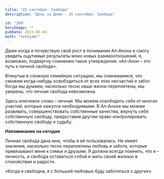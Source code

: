 ```yaml
---
title: "25 сентября. Свобода"
description: "День за Днем - 25 сентября. Свобода"

id: "269"
heroImage: ""
pubDate: 2023-05-04
moth: "sentyabr"
---
```


Даже когда я почувствую свой рост в понимании Ал-Анона и смогу увидеть
ощутимые результаты моих новых взаимоотношений, я, возможно, подвергну
сомнению такое утверждение: «Ал-Анон – это путь к личной свободе».

Втянутые в сложную семейную ситуацию, мы сомневаемся, что сможем когда-нибудь
освободиться от всех этих несчастий и забот. Когда мы думаем, насколько тесно
наши жизни переплетены, мы уверены, что личная свобода невозможна.

Здесь ключевое слово – личная. Мы можем освободить себя от многих участий,
которые кажутся необходимыми. В Ал-Аноне мы можем развивать, совершенствовать
собственные качества, вернуть себе собственную свободу, предоставив другим
право контролировать собственную свободу и судьбу.

**Напоминание на сегодня**

Личная свобода дана мне, чтобы я ей пользовалась. Не имеет значения, насколько
тесно переплетены любовь и забота, которые привязывают меня к семье и друзьям.
Я должна всегда помнить, что я – личность, и свобода оставаться собой и жить
своей жизнью в спокойствии и радости.

«Когда я свободна, я с большей любовью буду заботиться о других».
